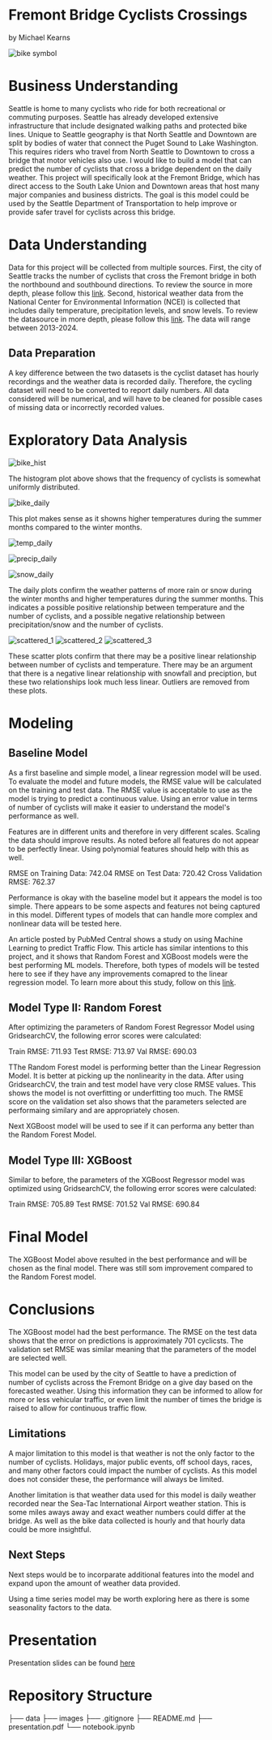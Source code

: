 # Fremont Bridge Cyclists Crossings
by Michael Kearns

![bike symbol](https://www.seattle.gov/images/Departments/SDOT/BikeProgram/cycletrack2.jpg)

# Business Understanding
Seattle is home to many cyclists who ride for both recreational or commuting purposes. Seattle has already developed extensive infrastructure that include designated walking paths and protected bike lines. Unique to Seattle geography is that North Seattle and Downtown are split by bodies of water that connect the Puget Sound to Lake Washington. This requires riders who travel from North Seattle to Downtown to cross a bridge that motor vehicles also use. I would like to build a model that can predict the number of cyclists that cross a bridge dependent on the daily weather. This project will specifically look at the Fremont Bridge, which has direct access to the South Lake Union and Downtown areas that host many major companies and business districts. The goal is this model could be used by the Seattle Department of Transportation to help improve or provide safer travel for cyclists across this bridge.

# Data Understanding
Data for this project will be collected from multiple sources. First, the city of Seattle tracks the number of cyclists that cross the Fremont bridge in both the northbound and southbound directions. To review the source in more depth, please follow this [link](https://data.seattle.gov/Transportation/Fremont-Bridge-Bicycle-Counter/65db-xm6k/about_data). Second, historical weather data from the National Center for Environmental Information (NCEI) is collected that includes daily temperature, precipitation levels, and snow levels. To review the datasource in more depth, please follow this [link](https://www.ncei.noaa.gov/access). The data will range between 2013-2024.

## Data Preparation
A key difference between the two datasets is the cyclist dataset has hourly recordings and the weather data is recorded daily.  Therefore, the cycling dataset will need to be converted to report daily numbers. All data considered will be numerical, and will have to be cleaned for possible cases of missing data or incorrectly recorded values.

# Exploratory Data Analysis

![bike_hist](https://github.com/mkearns17/Fremont_Bridge_Cyclists_Crossings/blob/main/images/bike_hist.jpg)

The histogram plot above shows that the frequency of cyclists is somewhat uniformly distributed.

![bike_daily](https://github.com/mkearns17/Fremont_Bridge_Cyclists_Crossings/blob/main/images/Daily%20Average%20Cyclists%20Across%20Fremont%20Bridge.jpg)

This plot makes sense as it showns higher temperatures during the summer months compared to the winter months.

![temp_daily](https://github.com/mkearns17/Fremont_Bridge_Cyclists_Crossings/blob/main/images/Daily%20Average%20Temperature%20(%C2%B0F)%20in%20Seattle.jpg)

![precip_daily](https://github.com/mkearns17/Fremont_Bridge_Cyclists_Crossings/blob/main/images/Daily%20Average%20Precipitation%20(in)%20in%20Seattle.jpg)

![snow_daily](https://github.com/mkearns17/Fremont_Bridge_Cyclists_Crossings/blob/main/images/Daily%20Average%20Snowfall%20(in)%20in%20Seattle.jpg)

The daily plots confirm the weather patterns of more rain or snow during the winter months and higher temperatures during the summer months. This indicates a possible positive relationship between temperature and the number of cyclists, and a possible negative relationship between precipitation/snow and the number of cyclists.

![scattered_1](https://github.com/mkearns17/Fremont_Bridge_Cyclists_Crossings/blob/main/images/scatter_filtered_0.jpeg)
![scattered_2](https://github.com/mkearns17/Fremont_Bridge_Cyclists_Crossings/blob/main/images/scatter_filtered_1.jpeg)
![scattered_3](https://github.com/mkearns17/Fremont_Bridge_Cyclists_Crossings/blob/main/images/scatter_filtered_2.jpeg)

These scatter plots confirm that there may be a positive linear relationship between number of cyclists and temperature. There may be an argument that there is a negative linear relationship with snowfall and preciption, but these two relationships look much less linear. Outliers are removed from these plots.

# Modeling
## Baseline Model
As a first baseline and simple model, a linear regression model will be used. To evaluate the model and future models, the RMSE value will be calculated on the training and test data. The RMSE value is acceptable to use as the model is trying to predict a continuous value. Using an error value in terms of number of cyclists will make it easier to understand the model's performance as well.

Features are in different units and therefore in very different scales. Scaling the data should improve results. As noted before all features do not appear to be perfectly linear. Using polynomial features should help with this as well.

RMSE on Training Data: 742.04
RMSE on Test Data: 720.42
Cross Validation RMSE: 762.37

Performance is okay with the baseline model but it appears the model is too simple. There appears to be some aspects and features not being captured in this model. Different types of models that can handle more complex and nonlinear data will be tested here. 

An article posted by PubMed Central shows a study on using Machine Learning to predict Traffic Flow. This article has similar intentions to this project, and it shows that Random Forest and XGBoost models were the best performing ML models. Therefore, both types of models will be tested here to see if they have any improvements comapred to the linear regression model. To learn more about this study, follow on this [link](https://pmc.ncbi.nlm.nih.gov/articles/PMC11014399/#sec6-sensors-24-02348).

## Model Type II: Random Forest

After optimizing the parameters of Random Forest Regressor Model using GridsearchCV, the following error scores were calculated:

Train RMSE: 711.93
Test RMSE: 713.97
Val RMSE: 690.03

TThe Random Forest model is performing better than the Linear Regression Model. It is better at picking up the nonlinearity in the data. After using GridsearchCV, the train and test model have very close RMSE values. This shows the model is not overfitting or underfitting too much. The RMSE score on the validation set also shows that the parameters selected are performaing similary and are appropriately chosen. 

Next XGBoost model will be used to see if it can performa any better than the Random Forest Model. 

## Model Type III: XGBoost

Similar to before, the parameters of the XGBoost Regressor model was optimized using GridsearchCV, the following error scores were calculated:

Train RMSE: 705.89
Test RMSE: 701.52
Val RMSE: 690.84

# Final Model

The XGBoost Model above resulted in the best performance and will be chosen as the final model. There was still som improvement compared to the Random Forest model. 

# Conclusions

The XGBoost model had the best performance. The RMSE on the test data shows that the error on predictions is approximately 701 cyclicsts. The validation set RMSE was similar meaning that the parameters of the model are selected well. 

This model can be used by the city of Seattle to have a prediction of number of cyclists across the Fremont Bridge on a give day based on the forecasted weather. Using this information they can be informed to allow for more or less vehicular traffic, or even limit the number of times the bridge is raised to allow for continuous traffic flow.

## Limitations

A major limitation to this model is that weather is not the only factor to the number of cyclists. Holidays, major public events, off school days, races, and many other factors could impact the number of cyclists. As this model does not consider these, the performance will always be limited. 

Another limitation is that weather data used for this model is daily weather recorded near the Sea-Tac International Airport weather station. This is some miles aways away and exact weather numbers could differ at the bridge. As well as the bike data collected is hourly and that hourly data could be more insightful.


## Next Steps

Next steps would be to incorparate additional features into the model and expand upon the amount of weather data provided. 

Using a time series model may be worth exploring here as there is some seasonality factors to the data. 

# Presentation
Presentation slides can be found [here]()

# Repository Structure
├── data
├── images
├── .gitignore
├── README.md
├── presentation.pdf
└── notebook.ipynb